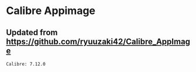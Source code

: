 # Calibre Appimage

## Updated from https://github.com/ryuuzaki42/Calibre_AppImage
    Calibre: 7.12.0
